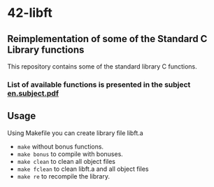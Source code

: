 # 42-libft
## Reimplementation of some of the Standard C Library functions

This repository contains some of the standard library C functions.
### List of available functions is presented in the subject [en.subject.pdf](https://github.com/lavrenovamaria/42-libft/files/7067065/en.subject.pdf)


## Usage
Using Makefile you can create library file libft.a
* `make` without bonus functions.
* `make bonus` to compile with bonuses.
* `make clean` to clean all object files
* `make fclean` to clean libft.a and all object files
* `make re` to recompile the library.
